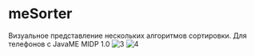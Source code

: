 # meSorter
Визуальное представление нескольких алгоритмов сортировки. Для телефонов с JavaME MIDP 1.0
![3](https://user-images.githubusercontent.com/13520824/115524124-79f7a900-a296-11eb-9d9d-1b5b48c439fa.png) ![4](https://user-images.githubusercontent.com/13520824/115524126-7a903f80-a296-11eb-973a-8bddacb552b3.png)

